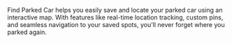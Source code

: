 Find Parked Car helps you easily save and locate your parked car using an interactive map. With features like real-time location tracking, custom pins, and seamless navigation to your saved spots, you'll never forget where you parked again. 

